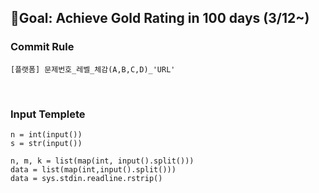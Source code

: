 ## 🎯Goal: Achieve Gold Rating in 100 days (3/12~)

### Commit Rule
```
[플랫폼] 문제번호_레벨_체감(A,B,C,D)_'URL'
```
<br/>

### Input Templete
```
n = int(input())
s = str(input())  

n, m, k = list(map(int, input().split()))
data = list(map(int,input().split()))
data = sys.stdin.readline.rstrip()
```
